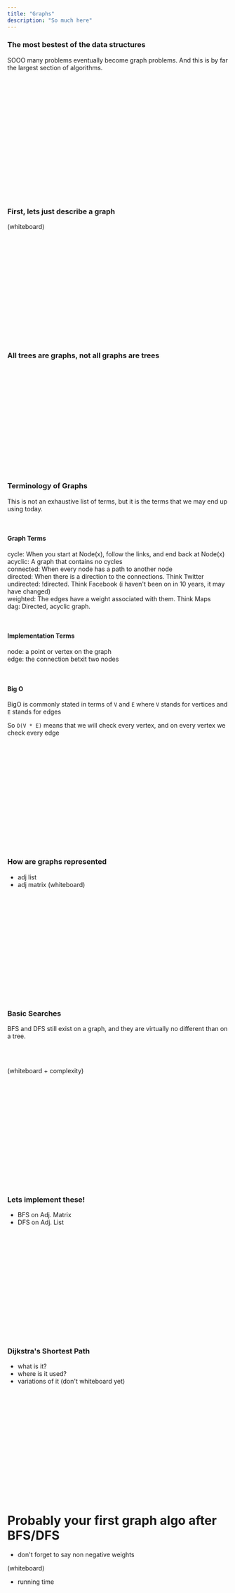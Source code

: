 ```yaml
---
title: "Graphs"
description: "So much here"
---
```


### The most bestest of the data structures
SOOO many problems eventually become graph problems.  And this is by far the
largest section of algorithms.

<br/>
<br/>
<br/>
<br/>
<br/>
<br/>
<br/>
<br/>
<br/>
<br/>
<br/>
<br/>
<br/>
<br/>
<br/>
<br/>

### First, lets just describe a graph
(whiteboard)

<br/>
<br/>
<br/>
<br/>
<br/>
<br/>
<br/>
<br/>
<br/>
<br/>
<br/>
<br/>
<br/>
<br/>

### All trees are graphs, not all graphs are trees

<br/>
<br/>
<br/>
<br/>
<br/>
<br/>
<br/>
<br/>
<br/>
<br/>
<br/>
<br/>
<br/>
<br/>

### Terminology of Graphs
This is not an exhaustive list of terms, but it is the terms that we may end up
using today.<br/>

<br/>

#### Graph Terms
cycle: When you start at Node(x), follow the links, and end back at Node(x)<br/>
acyclic: A graph that contains no cycles<br/>
connected: When every node has a path to another node<br/>
directed: When there is a direction to the connections.  Think Twitter<br/>
undirected: !directed.  Think Facebook (i haven't been on in 10 years, it may have changed)<br/>
weighted: The edges have a weight associated with them.  Think Maps<br/>
dag: Directed, acyclic graph.<br/>

<br/>

#### Implementation Terms
node: a point or vertex on the graph<br/>
edge: the connection betxit two nodes<br/>

<br/>

#### Big O
BigO is commonly stated in terms of `V` and `E` where `V` stands for vertices
and `E` stands for edges

So `O(V * E)` means that we will check every vertex, and on every vertex we check
every edge

<br/>
<br/>
<br/>
<br/>
<br/>
<br/>
<br/>
<br/>
<br/>
<br/>
<br/>
<br/>
<br/>
<br/>

### How are graphs represented
* adj list
* adj matrix
(whiteboard)

<br/>
<br/>
<br/>
<br/>
<br/>
<br/>
<br/>
<br/>
<br/>
<br/>
<br/>
<br/>
<br/>
<br/>

### Basic Searches
BFS and DFS still exist on a graph, and they are virtually no different than on
a tree.

<br/>
<br/>

(whiteboard + complexity)

<br/>
<br/>
<br/>
<br/>
<br/>
<br/>
<br/>
<br/>
<br/>
<br/>
<br/>
<br/>
<br/>
<br/>

### Lets implement these!
* BFS on Adj. Matrix
* DFS on Adj. List

<br/>
<br/>
<br/>
<br/>
<br/>
<br/>
<br/>
<br/>
<br/>
<br/>
<br/>
<br/>
<br/>
<br/>

### Dijkstra's Shortest Path
* what is it?
* where is it used?
* variations of it
(don't whiteboard yet)

<br/>
<br/>
<br/>
<br/>
<br/>
<br/>
<br/>
<br/>
<br/>
<br/>
<br/>
<br/>
<br/>
<br/>

# Probably your first graph algo after BFS/DFS
* don't forget to say non negative weights

(whiteboard)
* running time

<br/>
<br/>
<br/>
<br/>
<br/>
<br/>
<br/>
<br/>
<br/>
<br/>
<br/>
<br/>
<br/>
<br/>

